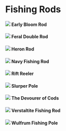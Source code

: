 # Fishing Rods

#### ![](../../../.gitbook/assets/early\_bloom\_rod.png)  Early Bloom Rod

#### ![](../../../.gitbook/assets/feral\_double\_rod.png)  Feral Double Rod

#### ![](../../../.gitbook/assets/heron\_rod.png)  Heron Rod

#### ![](../../../.gitbook/assets/navy\_fishing\_rod.png)  Navy Fishing Rod

#### ![](../../../.gitbook/assets/rift\_reeler.png)  Rift Reeler

#### ![](../../../.gitbook/assets/slurper\_pole.png)  Slurper Pole

#### ![](../../../.gitbook/assets/the\_devourer\_of\_cods.png)  The Devourer of Cods

#### ![](../../../.gitbook/assets/verstaltite\_fishing\_rod.png)  Verstaltite Fishing Rod

#### ![](../../../.gitbook/assets/wulfrum\_fishing\_pole.png)  Wulfrum Fishing Pole
